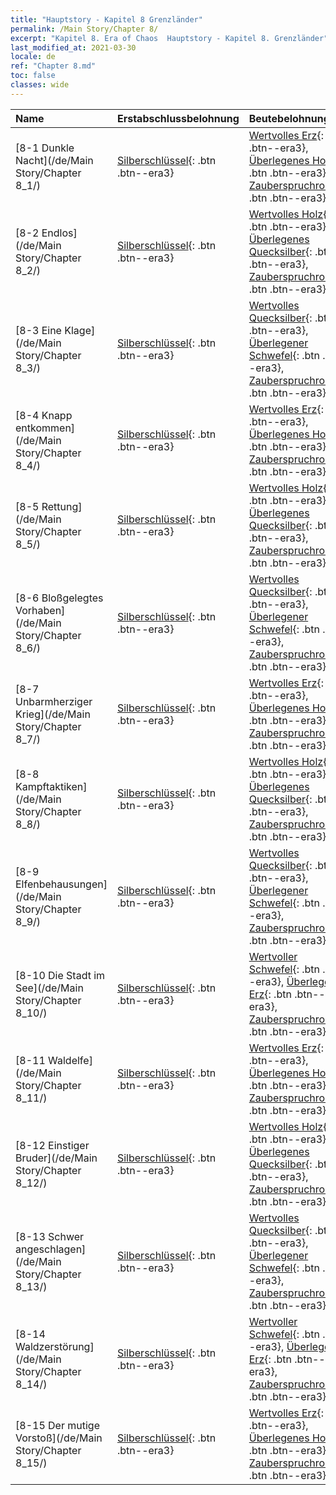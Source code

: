 ```yaml
---
title: "Hauptstory - Kapitel 8 Grenzländer"
permalink: /Main Story/Chapter 8/
excerpt: "Kapitel 8. Era of Chaos  Hauptstory - Kapitel 8. Grenzländer"
last_modified_at: 2021-03-30
locale: de
ref: "Chapter 8.md"
toc: false
classes: wide
---
```


  | Name |  Erstabschlussbelohnung | Beutebelohnung |
  |:------------|:------------|:------------| 
  | [8-1 Dunkle Nacht](/de/Main Story/Chapter 8_1/) | [Silberschlüssel](/de/Items/con_693/){: .btn .btn--era3} | [Wertvolles Erz](/de/Items/mat_26/){: .btn .btn--era3}, [Überlegenes Holz](/de/Items/mat_20/){: .btn .btn--era3}, [Zauberspruchrollen](/de/Items/con_694/){: .btn .btn--era3} |
  | [8-2 Endlos](/de/Main Story/Chapter 8_2/) | [Silberschlüssel](/de/Items/con_693/){: .btn .btn--era3} | [Wertvolles Holz](/de/Items/mat_27/){: .btn .btn--era3}, [Überlegenes Quecksilber](/de/Items/mat_21/){: .btn .btn--era3}, [Zauberspruchrollen](/de/Items/con_694/){: .btn .btn--era3} |
  | [8-3 Eine Klage](/de/Main Story/Chapter 8_3/) | [Silberschlüssel](/de/Items/con_693/){: .btn .btn--era3} | [Wertvolles Quecksilber](/de/Items/mat_28/){: .btn .btn--era3}, [Überlegener Schwefel](/de/Items/mat_22/){: .btn .btn--era3}, [Zauberspruchrollen](/de/Items/con_694/){: .btn .btn--era3} |
  | [8-4 Knapp entkommen](/de/Main Story/Chapter 8_4/) | [Silberschlüssel](/de/Items/con_693/){: .btn .btn--era3} | [Wertvolles Erz](/de/Items/mat_26/){: .btn .btn--era3}, [Überlegenes Holz](/de/Items/mat_20/){: .btn .btn--era3}, [Zauberspruchrollen](/de/Items/con_694/){: .btn .btn--era3} |
  | [8-5 Rettung](/de/Main Story/Chapter 8_5/) | [Silberschlüssel](/de/Items/con_693/){: .btn .btn--era3} | [Wertvolles Holz](/de/Items/mat_27/){: .btn .btn--era3}, [Überlegenes Quecksilber](/de/Items/mat_21/){: .btn .btn--era3}, [Zauberspruchrollen](/de/Items/con_694/){: .btn .btn--era3} |
  | [8-6 Bloßgelegtes Vorhaben](/de/Main Story/Chapter 8_6/) | [Silberschlüssel](/de/Items/con_693/){: .btn .btn--era3} | [Wertvolles Quecksilber](/de/Items/mat_28/){: .btn .btn--era3}, [Überlegener Schwefel](/de/Items/mat_22/){: .btn .btn--era3}, [Zauberspruchrollen](/de/Items/con_694/){: .btn .btn--era3} |
  | [8-7 Unbarmherziger Krieg](/de/Main Story/Chapter 8_7/) | [Silberschlüssel](/de/Items/con_693/){: .btn .btn--era3} | [Wertvolles Erz](/de/Items/mat_26/){: .btn .btn--era3}, [Überlegenes Holz](/de/Items/mat_20/){: .btn .btn--era3}, [Zauberspruchrollen](/de/Items/con_694/){: .btn .btn--era3} |
  | [8-8 Kampftaktiken](/de/Main Story/Chapter 8_8/) | [Silberschlüssel](/de/Items/con_693/){: .btn .btn--era3} | [Wertvolles Holz](/de/Items/mat_27/){: .btn .btn--era3}, [Überlegenes Quecksilber](/de/Items/mat_21/){: .btn .btn--era3}, [Zauberspruchrollen](/de/Items/con_694/){: .btn .btn--era3} |
  | [8-9 Elfenbehausungen](/de/Main Story/Chapter 8_9/) | [Silberschlüssel](/de/Items/con_693/){: .btn .btn--era3} | [Wertvolles Quecksilber](/de/Items/mat_28/){: .btn .btn--era3}, [Überlegener Schwefel](/de/Items/mat_22/){: .btn .btn--era3}, [Zauberspruchrollen](/de/Items/con_694/){: .btn .btn--era3} |
  | [8-10 Die Stadt im See](/de/Main Story/Chapter 8_10/) | [Silberschlüssel](/de/Items/con_693/){: .btn .btn--era3} | [Wertvoller Schwefel](/de/Items/mat_29/){: .btn .btn--era3}, [Überlegenes Erz](/de/Items/mat_19/){: .btn .btn--era3}, [Zauberspruchrollen](/de/Items/con_694/){: .btn .btn--era3} |
  | [8-11 Waldelfe](/de/Main Story/Chapter 8_11/) | [Silberschlüssel](/de/Items/con_693/){: .btn .btn--era3} | [Wertvolles Erz](/de/Items/mat_26/){: .btn .btn--era3}, [Überlegenes Holz](/de/Items/mat_20/){: .btn .btn--era3}, [Zauberspruchrollen](/de/Items/con_694/){: .btn .btn--era3} |
  | [8-12 Einstiger Bruder](/de/Main Story/Chapter 8_12/) | [Silberschlüssel](/de/Items/con_693/){: .btn .btn--era3} | [Wertvolles Holz](/de/Items/mat_27/){: .btn .btn--era3}, [Überlegenes Quecksilber](/de/Items/mat_21/){: .btn .btn--era3}, [Zauberspruchrollen](/de/Items/con_694/){: .btn .btn--era3} |
  | [8-13 Schwer angeschlagen](/de/Main Story/Chapter 8_13/) | [Silberschlüssel](/de/Items/con_693/){: .btn .btn--era3} | [Wertvolles Quecksilber](/de/Items/mat_28/){: .btn .btn--era3}, [Überlegener Schwefel](/de/Items/mat_22/){: .btn .btn--era3}, [Zauberspruchrollen](/de/Items/con_694/){: .btn .btn--era3} |
  | [8-14 Waldzerstörung](/de/Main Story/Chapter 8_14/) | [Silberschlüssel](/de/Items/con_693/){: .btn .btn--era3} | [Wertvoller Schwefel](/de/Items/mat_29/){: .btn .btn--era3}, [Überlegenes Erz](/de/Items/mat_19/){: .btn .btn--era3}, [Zauberspruchrollen](/de/Items/con_694/){: .btn .btn--era3} |
  | [8-15 Der mutige Vorstoß](/de/Main Story/Chapter 8_15/) | [Silberschlüssel](/de/Items/con_693/){: .btn .btn--era3} | [Wertvolles Erz](/de/Items/mat_26/){: .btn .btn--era3}, [Überlegenes Holz](/de/Items/mat_20/){: .btn .btn--era3}, [Zauberspruchrollen](/de/Items/con_694/){: .btn .btn--era3} |
